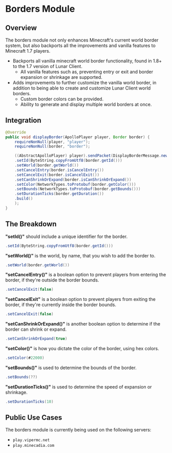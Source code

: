 # Borders Module

## Overview

The borders module not only enhances Minecraft's current world border system, but also backports all the improvements and vanilla features to Minecraft 1.7 players.

* Backports all vanilla minecraft world border functionality, found in 1.8+ to the 1.7 version of Lunar Client.
  * All vanilla features such as, preventing entry or exit and border expansion or shrinkage are supported.
* Adds improvements to further customize the vanilla world border, in addition to being able to create and customize Lunar Client world borders.
  * Custom border colors can be provided.
  * Ability to generate and display multiple world borders at once.

## Integration

<!-- include code snippet -->
```java
@Override
public void displayBorder(ApolloPlayer player, Border border) {
    requireNonNull(player, "player"); 
    requireNonNull(border, "border");

    ((AbstractApolloPlayer) player).sendPacket(DisplayBorderMessage.newBuilder()
    .setId(ByteString.copyFromUtf8(border.getId()))
    .setWorld(border.getWorld())
    .setCancelEntry(border.isCancelEntry())
    .setCancelExit(border.isCancelExit())
    .setCanShrinkOrExpand(border.isCanShrinkOrExpand())
    .setColor(NetworkTypes.toProtobuf(border.getColor()))
    .setBounds(NetworkTypes.toProtobuf(border.getBounds()))
    .setDurationTicks(border.getDuration())
    .build()
    );
}
```

<!-- example breakdown -->
## The Breakdown
**"setId()"** should include a unique identifier for the border.
```java
.setId(ByteString.copyFromUtf8(border.getId()))
```

**"setWorld()"** is the world, by name, that you wish to add the border to.
```java
.setWorld(border.getWorld())
```

**"setCancelEntry()"** is a boolean option to prevent players from entering the border, if they're outside the border bounds.
```java
.setCancelExit(false)
```

**"setCancelExit"** is a boolean option to prevent players from exiting the border, if they're currently inside the border bounds.
```java
.setCancelExit(false)
```

**"setCanShrinkOrExpand()"** is another boolean option to determine if the border can shrink or expand.
```java
.setCanShrinkOrExpand(true)
```

**"setColor()"** is how you dictate the color of the border, using hex colors.
```java
.setColor(#22000)
```

**"setBounds()"** is used to determine the bounds of the border.
```java
.setBounds(??)
```

**"setDurationTicks()"** is used to determine the speed of expansion or shrinkage.
```java
.setDurationTicks(10)
```

## Public Use Cases
The borders module is currently being used on the following servers:
* ```play.vipermc.net```
* ```play.minecadia.com```
